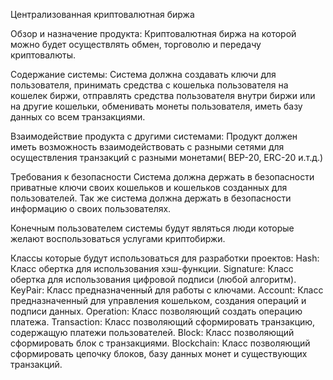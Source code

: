 Централизованная криптовалютная биржа

Обзор и назначение продукта:
Криптовалютная биржа на которой можно будет осуществлять обмен, торговолю и передачу криптовалюты.

Содержание системы:
Система должна создавать ключи для пользователя, принимать средства с кошелька пользователя на кошелек биржи, отправлять средства пользователя внутри биржи или на другие кошельки, обменивать монеты пользователя, иметь базу данных со всем транзакциями.

Взаимодействие продукта с другими системами:
Продукт должен иметь возможность взаимодействовать с разными сетями для осуществления транзакций с разными монетами( BEP-20, ERC-20 и.т.д.)

Требования к безопасности
Система должна держать в безопасности приватные ключи своих кошельков и кошельков созданных для пользователей. Так же система должна держать в безопасности информацию о своих пользователях. 

Конечным пользователем системы будут являться люди которые желают воспользоваться услугами криптобиржи.

Классы которые будут использоваться для разработки проектов:
Hash:
Класс обертка для использования хэш-функции.
Signature:
Класс обертка для использования цифровой подписи (любой алгоритм).
KeyPair:
Класс предназначенный для работы с ключами.
Account:
Класс предназначенный для управления кошельком, создания операций и подписи данных.
Operation:
Класс позволяющий создать операцию платежа.
Transaction:
Класс позволяющий сформировать транзакцию, содержащую платежи пользователей.
Block:
Класс позволяющий сформировать блок с транзакциями.
Blockchain:
Класс позволяющий сформировать цепочку блоков, базу данных монет и существующих транзакций.
